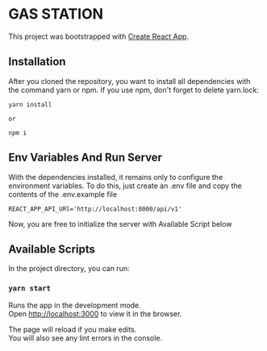 # GAS STATION

This project was bootstrapped with [Create React App](https://github.com/facebook/create-react-app).

## Installation

After you cloned the repository, you want to install all dependencies with
the command yarn or npm. If you use npm, don't forget to delete yarn.lock:

```
yarn install

or

npm i
```

## Env Variables And Run Server

With the dependencies installed, it remains only to configure the environment variables. To do this, just create an .env file and copy the contents of the .env.example file

```
REACT_APP_API_URl='http://localhost:8000/api/v1'
```

Now, you are free to initialize the server with Available Script below

## Available Scripts

In the project directory, you can run:

### `yarn start`

Runs the app in the development mode.\
Open [http://localhost:3000](http://localhost:3000) to view it in the browser.

The page will reload if you make edits.\
You will also see any lint errors in the console.
